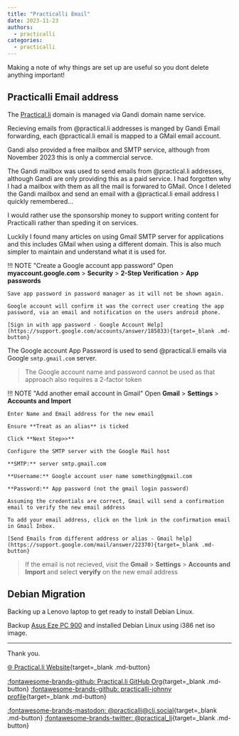 ```yaml
---
title: "Practicalli Email"
date: 2023-11-23
authors:
  - practicalli
categories:
  - practicalli
---
```


Making a note of why things are set up are useful so you dont delete anything important!


<!-- more -->

## Practicalli Email address

The [Practical.li](https://practical.li) domain is managed via Gandi domain name service.

Recieving emails from @practical.li addresses is manged by Gandi Email forwarding, each @practical.li email is mapped to a GMail email account.

Gandi also provided a free mailbox and SMTP service, although from November 2023 this is only a commercial servce.

The Gandi mailbox was used to send emails from @practical.li addresses, although Gandi are only providing this as a paid service.  I had forgotten why I had a mailbox with them as all the mail is forwared to GMail.  Once I deleted the Gandi mailbox and send an email with a @practical.li email address I quickly remembered...

I would rather use the sponsorship money to support writing content for Practicalli rather than speding it on services.

Luckily I found many articles on using Gmail SMTP server for applications and this includes GMail when using a different domain.  This is also much simpler to maintain and understand what it is used for.


!!! NOTE "Create a Google account app password"
    Open **myaccount.google.com** > **Security** > **2-Step Verification** > **App passwords**

    Save app password in password manager as it will not be shown again.

    Google account will confirm it was the correct user creating the app password, via an email and notification on the users android phone.

    [Sign in with app password - Google Account Help](https://support.google.com/accounts/answer/185833){target=_blank .md-button}


The Google account App Password is used to send @practical.li emails via Google `smtp.gmail.com` server.

> The Google account name and password cannot be used as that approach also requires a 2-factor token

!!! NOTE "Add another email account in Gmail"
    Open **Gmail** > **Settings** > **Accounts and Import**

    Enter Name and Email address for the new email

    Ensure **Treat as an alias** is ticked

    Click **Next Step>>**

    Configure the SMTP server with the Google Mail host

    **SMTP:** server smtp.gmail.com

    **Username:** Google account user name something@gmail.com

    **Password:** App password (not the gmail login password)

    Assuming the credentials are correct, Gmail will send a confirmation email to verify the new email address

    To add your email address, click on the link in the confirmation email in Gmail Inbox.

    [Send Emails from different address or alias - Gmail help](https://support.google.com/mail/answer/22370){target=_blank .md-button}

> If the email is not recieved, visit the **Gmail** > **Settings** > **Accounts and Import** and select **veryify** on the new email address


## Debian Migration

Backing up a Lenovo laptop to get ready to install Debian Linux.

Backup [Asus Eze PC 900](https://en.wikipedia.org/wiki/Asus_Eee_PC) and installed Debian Linux using i386 net iso image.

---
Thank you.

[:globe_with_meridians: Practical.li Website](https://practical.li){target=_blank .md-button}

[:fontawesome-brands-github: Practical.li GitHub Org](https://github.com/practicalli){target=_blank .md-button}
[:fontawesome-brands-github: practicalli-johnny profile](https://github.com/practicalli-johnny){target=_blank .md-button}

[:fontawesome-brands-mastodon: @practicalli@clj.social](https://clj.social/@practicalli){target=_blank .md-button}
[:fontawesome-brands-twitter: @practical_li](https://twitter.com/practcial_li){target=_blank .md-button}
